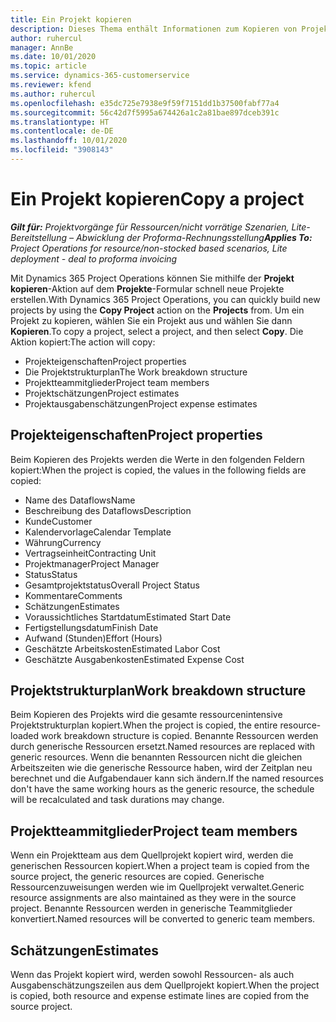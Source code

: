 ```yaml
---
title: Ein Projekt kopieren
description: Dieses Thema enthält Informationen zum Kopieren von Projekten in Dynamics 365 Project Operations.
author: ruhercul
manager: AnnBe
ms.date: 10/01/2020
ms.topic: article
ms.service: dynamics-365-customerservice
ms.reviewer: kfend
ms.author: ruhercul
ms.openlocfilehash: e35dc725e7938e9f59f7151dd1b37500fabf77a4
ms.sourcegitcommit: 56c42d7f5995a674426a1c2a81bae897dceb391c
ms.translationtype: HT
ms.contentlocale: de-DE
ms.lasthandoff: 10/01/2020
ms.locfileid: "3908143"
---
```

# <a name="copy-a-project"></a><span data-ttu-id="197f6-103">Ein Projekt kopieren</span><span class="sxs-lookup"><span data-stu-id="197f6-103">Copy a project</span></span>

<span data-ttu-id="197f6-104">_**Gilt für:** Projektvorgänge für Ressourcen/nicht vorrätige Szenarien, Lite-Bereitstellung – Abwicklung der Proforma-Rechnungsstellung_</span><span class="sxs-lookup"><span data-stu-id="197f6-104">_**Applies To:** Project Operations for resource/non-stocked based scenarios, Lite deployment - deal to proforma invoicing_</span></span>

<span data-ttu-id="197f6-105">Mit Dynamics 365 Project Operations können Sie mithilfe der **Projekt kopieren**-Aktion auf dem **Projekte**-Formular schnell neue Projekte erstellen.</span><span class="sxs-lookup"><span data-stu-id="197f6-105">With Dynamics 365 Project Operations, you can quickly build new projects by using the **Copy Project** action on the **Projects** from.</span></span> <span data-ttu-id="197f6-106">Um ein Projekt zu kopieren, wählen Sie ein Projekt aus und wählen Sie dann **Kopieren**.</span><span class="sxs-lookup"><span data-stu-id="197f6-106">To copy a project, select a project, and then select **Copy**.</span></span> <span data-ttu-id="197f6-107">Die Aktion kopiert:</span><span class="sxs-lookup"><span data-stu-id="197f6-107">The action will copy:</span></span>

- <span data-ttu-id="197f6-108">Projekteigenschaften</span><span class="sxs-lookup"><span data-stu-id="197f6-108">Project properties</span></span>
- <span data-ttu-id="197f6-109">Die Projektstrukturplan</span><span class="sxs-lookup"><span data-stu-id="197f6-109">The Work breakdown structure</span></span>
- <span data-ttu-id="197f6-110">Projektteammitglieder</span><span class="sxs-lookup"><span data-stu-id="197f6-110">Project team members</span></span>
- <span data-ttu-id="197f6-111">Projektschätzungen</span><span class="sxs-lookup"><span data-stu-id="197f6-111">Project estimates</span></span>
- <span data-ttu-id="197f6-112">Projektausgabenschätzungen</span><span class="sxs-lookup"><span data-stu-id="197f6-112">Project expense estimates</span></span>

## <a name="project-properties"></a><span data-ttu-id="197f6-113">Projekteigenschaften</span><span class="sxs-lookup"><span data-stu-id="197f6-113">Project properties</span></span>

<span data-ttu-id="197f6-114">Beim Kopieren des Projekts werden die Werte in den folgenden Feldern kopiert:</span><span class="sxs-lookup"><span data-stu-id="197f6-114">When the project is copied, the values in the following fields are copied:</span></span>

- <span data-ttu-id="197f6-115">Name des Dataflows</span><span class="sxs-lookup"><span data-stu-id="197f6-115">Name</span></span>
- <span data-ttu-id="197f6-116">Beschreibung des Dataflows</span><span class="sxs-lookup"><span data-stu-id="197f6-116">Description</span></span>
- <span data-ttu-id="197f6-117">Kunde</span><span class="sxs-lookup"><span data-stu-id="197f6-117">Customer</span></span>
- <span data-ttu-id="197f6-118">Kalendervorlage</span><span class="sxs-lookup"><span data-stu-id="197f6-118">Calendar Template</span></span>
- <span data-ttu-id="197f6-119">Währung</span><span class="sxs-lookup"><span data-stu-id="197f6-119">Currency</span></span>
- <span data-ttu-id="197f6-120">Vertragseinheit</span><span class="sxs-lookup"><span data-stu-id="197f6-120">Contracting Unit</span></span>
- <span data-ttu-id="197f6-121">Projektmanager</span><span class="sxs-lookup"><span data-stu-id="197f6-121">Project Manager</span></span>
- <span data-ttu-id="197f6-122">Status</span><span class="sxs-lookup"><span data-stu-id="197f6-122">Status</span></span>
- <span data-ttu-id="197f6-123">Gesamtprojektstatus</span><span class="sxs-lookup"><span data-stu-id="197f6-123">Overall Project Status</span></span>
- <span data-ttu-id="197f6-124">Kommentare</span><span class="sxs-lookup"><span data-stu-id="197f6-124">Comments</span></span>
- <span data-ttu-id="197f6-125">Schätzungen</span><span class="sxs-lookup"><span data-stu-id="197f6-125">Estimates</span></span>
- <span data-ttu-id="197f6-126">Voraussichtliches Startdatum</span><span class="sxs-lookup"><span data-stu-id="197f6-126">Estimated Start Date</span></span>
- <span data-ttu-id="197f6-127">Fertigstellungsdatum</span><span class="sxs-lookup"><span data-stu-id="197f6-127">Finish Date</span></span>
- <span data-ttu-id="197f6-128">Aufwand (Stunden)</span><span class="sxs-lookup"><span data-stu-id="197f6-128">Effort (Hours)</span></span>
- <span data-ttu-id="197f6-129">Geschätzte Arbeitskosten</span><span class="sxs-lookup"><span data-stu-id="197f6-129">Estimated Labor Cost</span></span>
- <span data-ttu-id="197f6-130">Geschätzte Ausgabenkosten</span><span class="sxs-lookup"><span data-stu-id="197f6-130">Estimated Expense Cost</span></span>

## <a name="work-breakdown-structure"></a><span data-ttu-id="197f6-131">Projektstrukturplan</span><span class="sxs-lookup"><span data-stu-id="197f6-131">Work breakdown structure</span></span>

<span data-ttu-id="197f6-132">Beim Kopieren des Projekts wird die gesamte ressourcenintensive Projektstrukturplan kopiert.</span><span class="sxs-lookup"><span data-stu-id="197f6-132">When the project is copied, the entire resource-loaded work breakdown structure is copied.</span></span> <span data-ttu-id="197f6-133">Benannte Ressourcen werden durch generische Ressourcen ersetzt.</span><span class="sxs-lookup"><span data-stu-id="197f6-133">Named resources are replaced with generic resources.</span></span> <span data-ttu-id="197f6-134">Wenn die benannten Ressourcen nicht die gleichen Arbeitszeiten wie die generische Ressource haben, wird der Zeitplan neu berechnet und die Aufgabendauer kann sich ändern.</span><span class="sxs-lookup"><span data-stu-id="197f6-134">If the named resources don't have the same working hours as the generic resource, the schedule will be recalculated and task durations may change.</span></span>

## <a name="project-team-members"></a><span data-ttu-id="197f6-135">Projektteammitglieder</span><span class="sxs-lookup"><span data-stu-id="197f6-135">Project team members</span></span>

<span data-ttu-id="197f6-136">Wenn ein Projektteam aus dem Quellprojekt kopiert wird, werden die generischen Ressourcen kopiert.</span><span class="sxs-lookup"><span data-stu-id="197f6-136">When a project team is copied from the source project, the generic resources are copied.</span></span> <span data-ttu-id="197f6-137">Generische Ressourcenzuweisungen werden wie im Quellprojekt verwaltet.</span><span class="sxs-lookup"><span data-stu-id="197f6-137">Generic resource assignments are also maintained as they were in the source project.</span></span> <span data-ttu-id="197f6-138">Benannte Ressourcen werden in generische Teammitglieder konvertiert.</span><span class="sxs-lookup"><span data-stu-id="197f6-138">Named resources will be converted to generic team members.</span></span>

## <a name="estimates"></a><span data-ttu-id="197f6-139">Schätzungen</span><span class="sxs-lookup"><span data-stu-id="197f6-139">Estimates</span></span>

<span data-ttu-id="197f6-140">Wenn das Projekt kopiert wird, werden sowohl Ressourcen- als auch Ausgabenschätzungszeilen aus dem Quellprojekt kopiert.</span><span class="sxs-lookup"><span data-stu-id="197f6-140">When the project is copied, both resource and expense estimate lines are copied from the source project.</span></span>